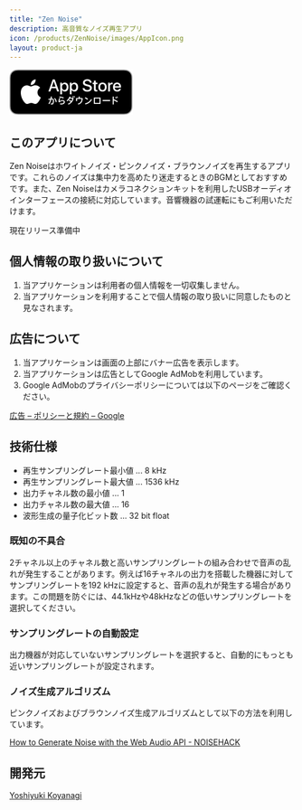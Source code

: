 ```yaml
---
title: "Zen Noise"
description: 高音質なノイズ再生アプリ
icon: /products/ZenNoise/images/AppIcon.png
layout: product-ja
---
```


[![AppStoreからダウンロード](/images/appstore_jp.svg)]()

## このアプリについて

Zen Noiseはホワイトノイズ・ピンクノイズ・ブラウンノイズを再生するアプリです。これらのノイズは集中力を高めたり迷走するときのBGMとしておすすめです。また、Zen Noiseはカメラコネクションキットを利用したUSBオーディオインターフェースの接続に対応しています。音響機器の試運転にもご利用いただけます。

現在リリース準備中

## 個人情報の取り扱いについて

1. 当アプリケーションは利用者の個人情報を一切収集しません。
2. 当アプリケーションを利用することで個人情報の取り扱いに同意したものと見なされます。

## 広告について

1. 当アプリケーションは画面の上部にバナー広告を表示します。
2. 当アプリケーションは広告としてGoogle AdMobを利用しています。
3. Google AdMobのプライバシーポリシーについては以下のページをご確認ください。

[広告 – ポリシーと規約 – Google](https://policies.google.com/technologies/ads?hl=ja)

## 技術仕様

- 再生サンプリングレート最小値 ... 8 kHz
- 再生サンプリングレート最大値 ... 1536 kHz
- 出力チャネル数の最小値 ... 1
- 出力チャネル数の最大値 ... 16
- 波形生成の量子化ビット数 ... 32 bit float

### 既知の不具合

2チャネル以上のチャネル数と高いサンプリングレートの組み合わせで音声の乱れが発生することがあります。例えば16チャネルの出力を搭載した機器に対してサンプリングレートを192 kHzに設定すると、音声の乱れが発生する場合があります。この問題を防ぐには、44.1kHzや48kHzなどの低いサンプリングレートを選択してください。

### サンプリングレートの自動設定

出力機器が対応していないサンプリングレートを選択すると、自動的にもっとも近いサンプリングレートが設定されます。

### ノイズ生成アルゴリズム

ピンクノイズおよびブラウンノイズ生成アルゴリズムとして以下の方法を利用しています。

[How to Generate Noise with the Web Audio API - NOISEHACK](https://noisehack.com/generate-noise-web-audio-api/)

## 開発元

[Yoshiyuki Koyanagi](https://moutend.github.io/)
